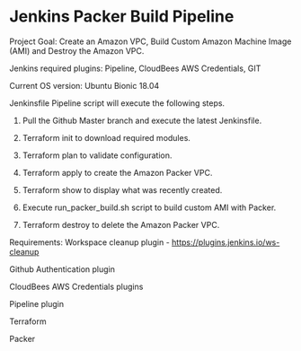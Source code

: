 # Jenkins Packer Build Pipeline

Project Goal: Create an Amazon VPC, Build Custom Amazon Machine Image (AMI) and Destroy the Amazon VPC. 

Jenkins required plugins: Pipeline, CloudBees AWS Credentials, GIT

Current OS version: Ubuntu Bionic 18.04

Jenkinsfile Pipeline script will execute the following steps.

1) Pull the Github Master branch and execute the latest Jenkinsfile.

2) Terraform init to download required modules.

3) Terraform plan to validate configuration.

4) Terraform apply to create the Amazon Packer VPC.

5) Terraform show to display what was recently created.  

3) Execute run_packer_build.sh script to build custom AMI with Packer.

4) Terraform destroy to delete the Amazon Packer VPC.

Requirements:
Workspace cleanup plugin - https://plugins.jenkins.io/ws-cleanup

Github Authentication plugin

CloudBees AWS Credentials plugins

Pipeline plugin

Terraform

Packer
